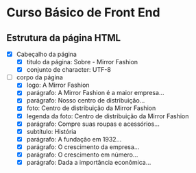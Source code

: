# Curso Básico de Front End
## Estrutura da página HTML
- [x] Cabeçalho da página
  - [x] titulo da página: Sobre - Mirror Fashion
  - [x] conjunto de character: UTF-8
- [ ] corpo da página
  - [x] logo: A Mirror Fashion
  - [x] parágrafo: A Mirror Fashion é a maior empresa...
  - [x] parágrafo: Nosso centro de distribuição...
  - [x] foto: Centro de distribuição da Mirror Fashion
  - [x] legenda da foto: Centro de distribuição da Mirror Fashion
  - [x] parágrafo: Compre suas roupas e acessórios...
  - [x] subtítulo: História
  - [x] parágrafo: A fundação em 1932...
  - [x] parágrafo: O crescimento da empresa...
  - [x] parágrafo: O crescimento em número...
  - [x] parágrafo: Dada a importância econômica...